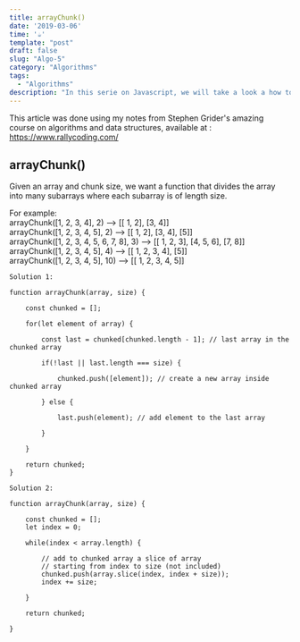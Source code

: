 ```yaml
---
title: arrayChunk()
date: '2019-03-06'
time: '☕️'
template: "post"
draft: false
slug: "Algo-5"
category: "Algorithms"
tags:
  - "Algorithms"
description: "In this serie on Javascript, we will take a look a how to chunk arrays using for ... of loops and slice()."
---
```



This article was done using my notes from Stephen Grider's amazing course on algorithms and data structures, available at : https://www.rallycoding.com/

## arrayChunk()

Given an array and chunk size, we want a function that divides the array into many subarrays where each subarray is of length size.

For example:<br>
arrayChunk([1, 2, 3, 4], 2) --> [[ 1, 2], [3, 4]]<br>
arrayChunk([1, 2, 3, 4, 5], 2) --> [[ 1, 2], [3, 4], [5]]<br>
arrayChunk([1, 2, 3, 4, 5, 6, 7, 8], 3) --> [[ 1, 2, 3], [4, 5, 6], [7, 8]]<br>
arrayChunk([1, 2, 3, 4, 5], 4) --> [[ 1, 2, 3, 4], [5]]<br>
arrayChunk([1, 2, 3, 4, 5], 10) --> [[ 1, 2, 3, 4, 5]]<br>

```
Solution 1:

function arrayChunk(array, size) {

    const chunked = [];

    for(let element of array) {

        const last = chunked[chunked.length - 1]; // last array in the chunked array

        if(!last || last.length === size) {

            chunked.push([element]); // create a new array inside chunked array

        } else {

            last.push(element); // add element to the last array

        }

    }

    return chunked;
}

```

```
Solution 2:

function arrayChunk(array, size) {

    const chunked = [];
    let index = 0;

    while(index < array.length) {

        // add to chunked array a slice of array
        // starting from index to size (not included)
        chunked.push(array.slice(index, index + size));
        index += size;

    }

    return chunked;

}

```
